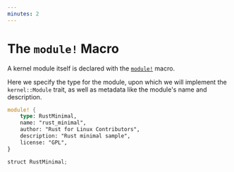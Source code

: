 ```yaml
---
minutes: 2
---
```


# The `module!` Macro

A kernel module itself is declared with the [`module!`](https://rust.docs.kernel.org/macros/macro.module.html) macro.

Here we specify the type for the module, upon which we will implement the `kernel::Module` trait,
as well as metadata like the module's name and description.

```rust
module! {
    type: RustMinimal,
    name: "rust_minimal",
    author: "Rust for Linux Contributors",
    description: "Rust minimal sample",
    license: "GPL",
}

struct RustMinimal;
```
